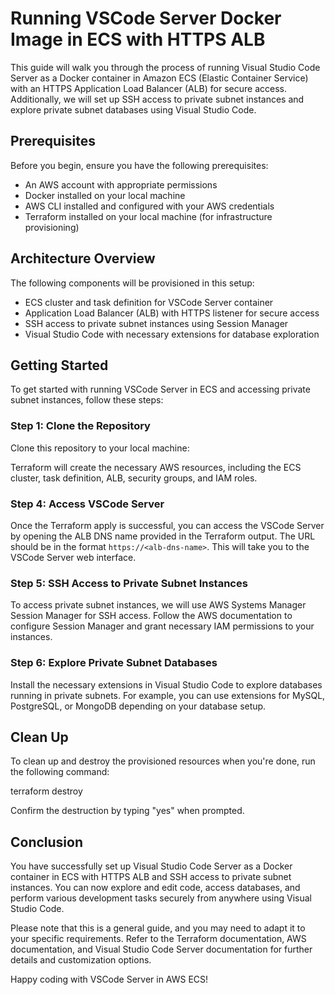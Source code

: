 # Running VSCode Server Docker Image in ECS with HTTPS ALB

This guide will walk you through the process of running Visual Studio Code Server as a Docker container in Amazon ECS (Elastic Container Service) with an HTTPS Application Load Balancer (ALB) for secure access. Additionally, we will set up SSH access to private subnet instances and explore private subnet databases using Visual Studio Code.

## Prerequisites

Before you begin, ensure you have the following prerequisites:

- An AWS account with appropriate permissions
- Docker installed on your local machine
- AWS CLI installed and configured with your AWS credentials
- Terraform installed on your local machine (for infrastructure provisioning)

## Architecture Overview

The following components will be provisioned in this setup:

- ECS cluster and task definition for VSCode Server container
- Application Load Balancer (ALB) with HTTPS listener for secure access
- SSH access to private subnet instances using Session Manager
- Visual Studio Code with necessary extensions for database exploration

## Getting Started

To get started with running VSCode Server in ECS and accessing private subnet instances, follow these steps:

### Step 1: Clone the Repository

Clone this repository to your local machine:


Terraform will create the necessary AWS resources, including the ECS cluster, task definition, ALB, security groups, and IAM roles.

### Step 4: Access VSCode Server

Once the Terraform apply is successful, you can access the VSCode Server by opening the ALB DNS name provided in the Terraform output. The URL should be in the format `https://<alb-dns-name>`. This will take you to the VSCode Server web interface.

### Step 5: SSH Access to Private Subnet Instances

To access private subnet instances, we will use AWS Systems Manager Session Manager for SSH access. Follow the AWS documentation to configure Session Manager and grant necessary IAM permissions to your instances.

### Step 6: Explore Private Subnet Databases

Install the necessary extensions in Visual Studio Code to explore databases running in private subnets. For example, you can use extensions for MySQL, PostgreSQL, or MongoDB depending on your database setup.

## Clean Up

To clean up and destroy the provisioned resources when you're done, run the following command:

terraform destroy

Confirm the destruction by typing "yes" when prompted.

## Conclusion

You have successfully set up Visual Studio Code Server as a Docker container in ECS with HTTPS ALB and SSH access to private subnet instances. You can now explore and edit code, access databases, and perform various development tasks securely from anywhere using Visual Studio Code.

Please note that this is a general guide, and you may need to adapt it to your specific requirements. Refer to the Terraform documentation, AWS documentation, and Visual Studio Code Server documentation for further details and customization options.

Happy coding with VSCode Server in AWS ECS!
